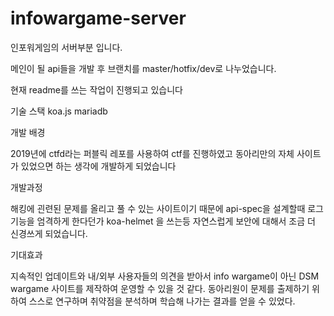# infowargame-server
인포워게임의 서버부분 입니다.

메인이 될 api들을 개발 후 브랜치를 master/hotfix/dev로 나누었습니다.

현재 readme를 쓰는 작업이 진행되고 있습니다


기술 스택
koa.js
mariadb


개발 배경

2019년에 ctfd라는 퍼블릭 레포를 사용하여 ctf를 진행하였고 동아리만의 자체 사이트가 있었으면 하는 생각에 개발하게 되었습니다

개발과정

해킹에 괸련된 문제를 올리고 풀 수 있는 사이트이기 때문에 api-spec을 설계할때 로그기능을 엄격하게 한다던가 koa-helmet 을 쓰는등 자연스럽게 보안에 대해서 조금 더 신경쓰게 되었습니다.

기대효과

지속적인 업데이트와 내/외부 사용자들의 의견을 받아서 info wargame이 아닌 DSM wargame 사이트를 제작하여 운영할 수 있을 것 같다. 동아리원이 문제를 출제하기 위하여 스스로 연구하며 취약점을 분석하며 학습해 나가는 결과를 얻을 수 있었다.
